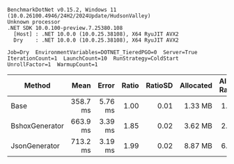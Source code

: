 ```

BenchmarkDotNet v0.15.2, Windows 11 (10.0.26100.4946/24H2/2024Update/HudsonValley)
Unknown processor
.NET SDK 10.0.100-preview.7.25380.108
  [Host] : .NET 10.0.0 (10.0.25.38108), X64 RyuJIT AVX2
  Dry    : .NET 10.0.0 (10.0.25.38108), X64 RyuJIT AVX2

Job=Dry  EnvironmentVariables=DOTNET_TieredPGO=0  Server=True
IterationCount=1  LaunchCount=10  RunStrategy=ColdStart
UnrollFactor=1  WarmupCount=1

```
| Method         |     Mean |   Error | Ratio | RatioSD | Allocated | Alloc Ratio |
|----------------|---------:|--------:|------:|--------:|----------:|------------:|
| Base           | 358.7 ms | 5.76 ms |  1.00 |    0.01 |   1.33 MB |        1.00 |
| BshoxGenerator | 663.9 ms | 3.39 ms |  1.85 |    0.02 |   3.62 MB |        2.72 |
| JsonGenerator  | 713.2 ms | 3.19 ms |  1.99 |    0.02 |   8.87 MB |        6.66 |
